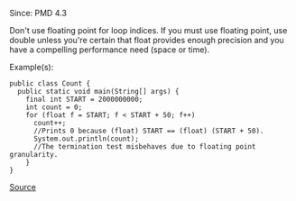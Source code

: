 Since: PMD 4.3

Don't use floating point for loop indices. If you must use floating point, use double
unless you're certain that float provides enough precision and you have a compelling
performance need (space or time).

Example(s):
```
public class Count {
  public static void main(String[] args) {
    final int START = 2000000000;
    int count = 0;
    for (float f = START; f < START + 50; f++)
      count++;
      //Prints 0 because (float) START == (float) (START + 50).
      System.out.println(count);
      //The termination test misbehaves due to floating point granularity.
    }
}
```

[Source](https://pmd.github.io/pmd-5.5.4/pmd-java/rules/java/basic.html#DontUseFloatTypeForLoopIndices)
